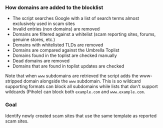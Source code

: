 ### How domains are added to the blocklist

- The script searches Google with a list of search terms almost exclusively used in scam sites
- Invalid entries (non domains) are removed
- Domains are filtered against a whitelist (scam reporting sites, forums, genuine stores, etc.)
- Domains with whitelisted TLDs are removed
- Domains are compared against the Umbrella Toplist
- Domains found in the toplist are checked manually
- Dead domains are removed
- Domains that are found in toplist updates are checked

Note that when `www` subdomains are retrieved the script adds the www-stripped domain alongside the `www` subdomain. This is so wildcard supporting formats can block all subdomains while lists that don't support wildcards (Pihole) can block both `example.com` and `www.example.com`.

### Goal

Identify newly created scam sites that use the same template as reported scam sites.
